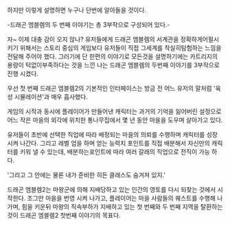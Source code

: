 하지만 이렇게 설명하면 누구나 단번에 알아들을 것이다.

-드래곤 엠블렘의 두 번째 이야기는 총 3부작으로 구성되어 있다.-

자~ 이제 대충 감이 오지 않나? 유저들에게 드래곤 엠블렘의 서계관을 정확하게어필시키기 위해서는 스토리 중심의 게임보다 유저들이 직접 그세계를 착실히탐험하는 느낌을 전달해 주어야 했다.
그러기에 단 한편의 이야기로 모든것을 설명하기에는 카트리지의 용량이 턱없이부족하다는 것을 느낀 나는 드래곤 엠블렘의 두번째 이야기를 3부작으로진행 시켰다.

우선 첫 번째 드래곤 엠블렘2의 기본적인 인터페이스는 방금 전 어느 유저의 말처럼 '육성 시뮬레이션'과 매우 흡사했다.

게임의 시작과 동시에 플레이어가 만들어낸 캐릭터는 과거의 기억을 잃어버린 설정으로 어느 작은 마을의 외각에 위치한 통나무집에서 몇 년 동안 마을을 도우며 살아가고 있다.

유저들이 초반에 선택한 직업에 따라 배정되는 마을의 의뢰를 수행하며 캐릭터를 성장 시켜 나간다. 그리고 레벨 업을 하며 얻는 능력치 포인트를
직접 배분해서 자신만의 캐릭터를 키워 낼 수 있는데, 배분하는포인트에 따라 여러 갈래의 직업으로 전직이 가능 하다.

'그리고 그 안에는 물론 내가 준비한 히든 클래스도 숨겨져 있지.'

드래곤 엠블렘2는 마왕군에 의해 지배당하고 있는 인간의 영토를 다시 되찾는 것에서 시작한다. 조그만 마을을 번영 시켜 나가고, 플레이어는 마을 사람들의 퀘스트를 수행해 나가며, 힘을 키운뒤 마왕의 직속부하가 지배하고 있는 첫 번째와 두 번째 지역을 탈환하는 것이 드래곤 엠블렘2 첫번째 이야기의 목표다.